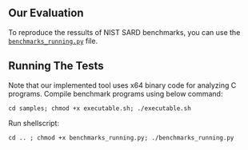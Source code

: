 Our Evaluation
------------
To reproduce the ressults of NIST SARD benchmarks, you can use the [`benchmarks_running.py`](https://github.com/SoftwareSecurityLab/Heap-Overflow-Detection/blob/main/Project_Files/benchmarks_running.py) file.

Running The Tests
------------
Note that our implemented tool uses x64 binary code for analyzing C programs. Compile benchmark programs using below command:
```
cd samples; chmod +x executable.sh; ./executable.sh
```
Run shellscript:
```
cd .. ; chmod +x benchmarks_running.py; ./benchmarks_running.py
```
